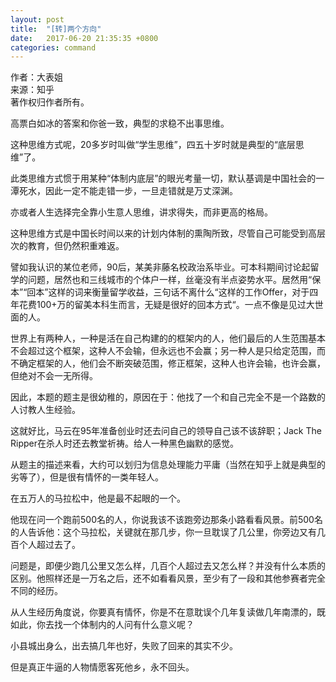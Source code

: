 ```yaml
---
layout: post
title:  "[转]两个方向"
date:   2017-06-20 21:35:35 +0800
categories: command
---
```


作者：大表姐  
来源：知乎  
著作权归作者所有。

高票白如冰的答案和你爸一致，典型的求稳不出事思维。

这种思维方式呢，20多岁时叫做“学生思维”，四五十岁时就是典型的“底层思维”了。

此类思维方式惯于用某种“体制内底层”的眼光考量一切，默认基调是中国社会的一潭死水，因此一定不能走错一步，一旦走错就是万丈深渊。

亦或者人生选择完全靠小生意人思维，讲求得失，而非更高的格局。

这种思维方式是中国长时间以来的计划内体制的熏陶所致，尽管自己可能受到高层次的教育，但仍然积重难返。

譬如我认识的某位老师，90后，某美非藤名校政治系毕业。可本科期间讨论起留学的问题，居然也和三线城市的个体户一样，丝毫没有半点姿势水平。居然用“保本”“回本”这样的词来衡量留学收益，三句话不离什么“这样的工作Offer，对于四年花费100+万的留美本科生而言，无疑是很好的回本方式“。一点不像是见过大世面的人。

世界上有两种人，一种是活在自己构建的的框架内的人，他们最后的人生范围基本不会超过这个框架，这种人不会输，但永远也不会赢；另一种人是只给定范围，而不确定框架的人，他们会不断突破范围，修正框架，这种人也许会输，也许会赢，但绝对不会一无所得。

因此，本题的题主是很幼稚的，原因在于：他找了一个和自己完全不是一个路数的人讨教人生经验。

这就好比，马云在95年准备创业时还去问自己的领导自己该不该辞职；Jack The Ripper在杀人时还去教堂祈祷。给人一种黑色幽默的感觉。

从题主的描述来看，大约可以划归为信息处理能力平庸（当然在知乎上就是典型的劣等了），但是很有情怀的一类年轻人。

在五万人的马拉松中，他是最不起眼的一个。

他现在问一个跑前500名的人，你说我该不该跑旁边那条小路看看风景。前500名的人告诉他：这个马拉松，关键就在那几步，你一旦耽误了几公里，你旁边又有几百个人超过去了。

问题是，即便少跑几公里又怎么样，几百个人超过去又怎么样？并没有什么本质的区别。他照样还是一万名之后，还不如看看风景，至少有了一段和其他参赛者完全不同的经历。

从人生经历角度说，你要真有情怀，你是不在意耽误个几年复读做几年南漂的，既如此，你去找一个体制内的人问有什么意义呢？

小县城出身么，出去搞几年也好，失败了回来的其实不少。

但是真正牛逼的人物情愿客死他乡，永不回头。  